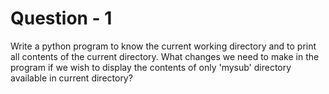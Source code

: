# Question - 1

Write a python program to know the current working directory and to print all contents of the current directory. What changes we need to make in the program if we wish to display the contents of only 'mysub' directory available in current directory?
